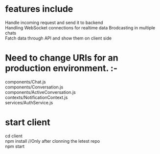 # features include
Handle incoming request and send it to backend<br>
Handling WebSocket connections for realtime data Brodcasting in multiple chats<br>
Fatch data through API and show them on client side<br>

# Need to change URls for an production environment. :-
components/Chat.js<br>
components/Conversation.js<br>
components/ActiveConversation.js<br>
contexts/NotificationContext.js<br>
services/AuthService.js<br>


# start client
cd client<br>
npm install   //Only after clonning the letest repo<br>
npm start<br>